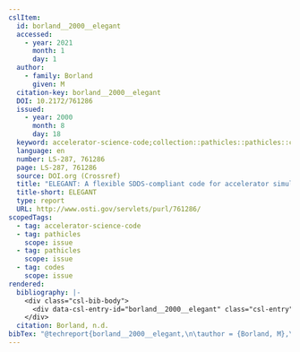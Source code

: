 ```yaml
---
cslItem:
  id: borland__2000__elegant
  accessed:
    - year: 2021
      month: 1
      day: 1
  author:
    - family: Borland
      given: M
  citation-key: borland__2000__elegant
  DOI: 10.2172/761286
  issued:
    - year: 2000
      month: 8
      day: 18
  keyword: accelerator-science-code;collection::pathicles::pathicles::codes
  language: en
  number: LS-287, 761286
  page: LS-287, 761286
  source: DOI.org (Crossref)
  title: "ELEGANT: A flexible SDDS-compliant code for accelerator simulation"
  title-short: ELEGANT
  type: report
  URL: http://www.osti.gov/servlets/purl/761286/
scopedTags:
  - tag: accelerator-science-code
  - tag: pathicles
    scope: issue
  - tag: pathicles
    scope: issue
  - tag: codes
    scope: issue
rendered:
  bibliography: |-
    <div class="csl-bib-body">
      <div data-csl-entry-id="borland__2000__elegant" class="csl-entry">Borland, M. n.d.. <i>ELEGANT: A flexible SDDS-compliant code for accelerator simulation</i> (LS-287, 761286; p. LS-287, 761286). https://doi.org/10.2172/761286</div>
    </div>
  citation: Borland, n.d.
bibTex: "@techreport{borland__2000__elegant,\n\tauthor = {Borland, M},\n\tnumber = {LS-287, 761286},\n\tpages = {LS--287, 761286},\n\ttitle = {ELEGANT: A flexible {SDDS}-compliant code for accelerator simulation},\n\thowpublished = {http://www.osti.gov/servlets/purl/761286/},\n}\n\n"
---
```

